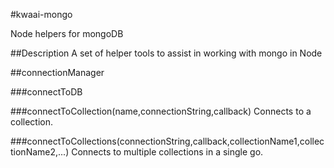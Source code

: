#kwaai-mongo

Node helpers for mongoDB

##Description
A set of helper tools to assist in working with mongo in Node

##connectionManager

###connectToDB

###connectToCollection(name,connectionString,callback)
Connects to a collection.

###connectToCollections(connectionString,callback,collectionName1,collectionName2,...)
Connects to multiple collections in a single go.

